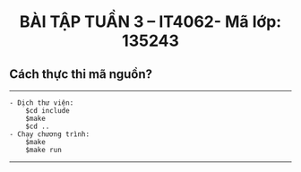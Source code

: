 # <h1 align="center">BÀI TẬP TUẦN 3 – IT4062- Mã lớp: 135243</h1>

## Cách thực thi mã nguồn?

---

```terminal
- Dịch thư viện:
    $cd include
    $make
    $cd ..
- Chạy chương trình:
    $make
    $make run
```

---
